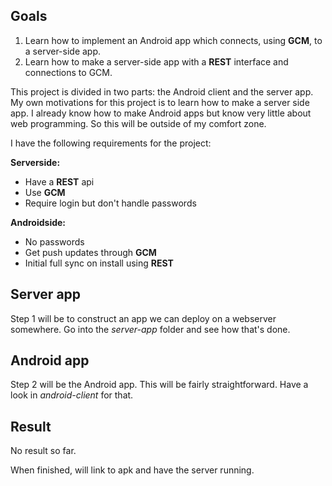 ## Goals

1. Learn how to implement an Android app which connects, using __GCM__,
to a server-side app.
2. Learn how to make a server-side app with a __REST__ interface and
connections to GCM.

This project is divided in two parts: the Android client and the server app.
My own motivations for this project is to learn how to make a server side
app. I already know how to make Android apps but know very little about
web programming. So this will be outside of my comfort zone.

I have the following requirements for the project:

__Serverside:__
* Have a __REST__ api
* Use __GCM__
* Require login but don't handle passwords

__Androidside:__
* No passwords
* Get push updates through __GCM__
* Initial full sync on install using __REST__

## Server app
Step 1 will be to construct an app we can deploy on a webserver somewhere.
Go into the _server-app_ folder and see how that's done.

## Android app
Step 2 will be the Android app. This will be fairly straightforward. Have
a look in _android-client_ for that.

## Result
No result so far.

When finished, will link to apk and have the server running.
